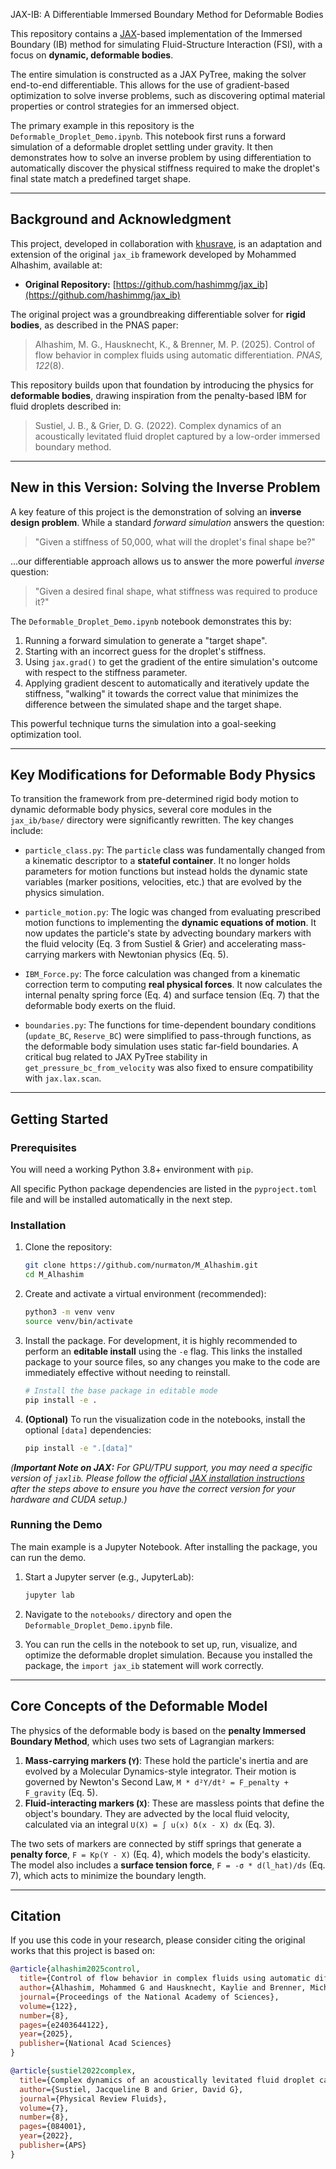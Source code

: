 JAX-IB: A Differentiable Immersed Boundary Method for Deformable Bodies

This repository contains a [JAX](https://github.com/google/jax)-based implementation of the Immersed Boundary (IB) method for simulating Fluid-Structure Interaction (FSI), with a focus on **dynamic, deformable bodies**.

The entire simulation is constructed as a JAX PyTree, making the solver end-to-end differentiable. This allows for the use of gradient-based optimization to solve inverse problems, such as discovering optimal material properties or control strategies for an immersed object.

The primary example in this repository is the `Deformable_Droplet_Demo.ipynb`. This notebook first runs a forward simulation of a deformable droplet settling under gravity. It then demonstrates how to solve an inverse problem by using differentiation to automatically discover the physical stiffness required to make the droplet's final state match a predefined target shape.

<!-- Recommendation: Create a GIF of your final optimization plot and place it here! -->
<!-- Example: ![Optimization Demo GIF](notebooks/assets/optimization.gif) -->

---

## Background and Acknowledgment

This project, developed in collaboration with [khusrave](https://github.com/khusrave), is an adaptation and extension of the original `jax_ib` framework developed by Mohammed Alhashim, available at:
*   **Original Repository:** [https://github.com/hashimmg/jax_ib](https://github.com/hashimmg/jax_ib)

The original project was a groundbreaking differentiable solver for **rigid bodies**, as described in the PNAS paper:
> Alhashim, M. G., Hausknecht, K., & Brenner, M. P. (2025). Control of flow behavior in complex fluids using automatic differentiation. *PNAS, 122*(8).

This repository builds upon that foundation by introducing the physics for **deformable bodies**, drawing inspiration from the penalty-based IBM for fluid droplets described in:
> Sustiel, J. B., & Grier, D. G. (2022). Complex dynamics of an acoustically levitated fluid droplet captured by a low-order immersed boundary method.

---

## New in this Version: Solving the Inverse Problem

A key feature of this project is the demonstration of solving an **inverse design problem**. While a standard *forward simulation* answers the question:

> "Given a stiffness of 50,000, what will the droplet's final shape be?"

...our differentiable approach allows us to answer the more powerful *inverse* question:

> "Given a desired final shape, what stiffness was required to produce it?"

The `Deformable_Droplet_Demo.ipynb` notebook demonstrates this by:
1.  Running a forward simulation to generate a "target shape".
2.  Starting with an incorrect guess for the droplet's stiffness.
3.  Using `jax.grad()` to get the gradient of the entire simulation's outcome with respect to the stiffness parameter.
4.  Applying gradient descent to automatically and iteratively update the stiffness, "walking" it towards the correct value that minimizes the difference between the simulated shape and the target shape.

This powerful technique turns the simulation into a goal-seeking optimization tool.

---

## Key Modifications for Deformable Body Physics

To transition the framework from pre-determined rigid body motion to dynamic deformable body physics, several core modules in the `jax_ib/base/` directory were significantly rewritten. The key changes include:

*   `particle_class.py`: The `particle` class was fundamentally changed from a kinematic descriptor to a **stateful container**. It no longer holds parameters for motion functions but instead holds the dynamic state variables (marker positions, velocities, etc.) that are evolved by the physics simulation.

*   `particle_motion.py`: The logic was changed from evaluating prescribed motion functions to implementing the **dynamic equations of motion**. It now updates the particle's state by advecting boundary markers with the fluid velocity (Eq. 3 from Sustiel & Grier) and accelerating mass-carrying markers with Newtonian physics (Eq. 5).

*   `IBM_Force.py`: The force calculation was changed from a kinematic correction term to computing **real physical forces**. It now calculates the internal penalty spring force (Eq. 4) and surface tension (Eq. 7) that the deformable body exerts on the fluid.

*   `boundaries.py`: The functions for time-dependent boundary conditions (`update_BC`, `Reserve_BC`) were simplified to pass-through functions, as the deformable body simulation uses static far-field boundaries. A critical bug related to JAX PyTree stability in `get_pressure_bc_from_velocity` was also fixed to ensure compatibility with `jax.lax.scan`.

---

## Getting Started

### Prerequisites

You will need a working Python 3.8+ environment with `pip`.

All specific Python package dependencies are listed in the `pyproject.toml` file and will be installed automatically in the next step.

### Installation

1.  Clone the repository:
    ```bash
    git clone https://github.com/nurmaton/M_Alhashim.git
    cd M_Alhashim
    ```

2.  Create and activate a virtual environment (recommended):
    ```bash
    python3 -m venv venv
    source venv/bin/activate
    ```

3.  Install the package. For development, it is highly recommended to perform an **editable install** using the `-e` flag. This links the installed package to your source files, so any changes you make to the code are immediately effective without needing to reinstall.

    ```bash
    # Install the base package in editable mode
    pip install -e .
    ```

4.  **(Optional)** To run the visualization code in the notebooks, install the optional `[data]` dependencies:
    ```bash
    pip install -e ".[data]"
    ```

*(**Important Note on JAX:** For GPU/TPU support, you may need a specific version of `jaxlib`. Please follow the official [JAX installation instructions](https://github.com/google/jax#installation) *after* the steps above to ensure you have the correct version for your hardware and CUDA setup.)*

### Running the Demo

The main example is a Jupyter Notebook. After installing the package, you can run the demo.

1.  Start a Jupyter server (e.g., JupyterLab):
    ```bash
    jupyter lab
    ```

2.  Navigate to the `notebooks/` directory and open the `Deformable_Droplet_Demo.ipynb` file.

3.  You can run the cells in the notebook to set up, run, visualize, and optimize the deformable droplet simulation. Because you installed the package, the `import jax_ib` statement will work correctly.

---

## Core Concepts of the Deformable Model

The physics of the deformable body is based on the **penalty Immersed Boundary Method**, which uses two sets of Lagrangian markers:

1.  **Mass-carrying markers (`Y`)**: These hold the particle's inertia and are evolved by a Molecular Dynamics-style integrator. Their motion is governed by Newton's Second Law, `M * d²Y/dt² = F_penalty + F_gravity` (Eq. 5).
2.  **Fluid-interacting markers (`X`)**: These are massless points that define the object's boundary. They are advected by the local fluid velocity, calculated via an integral `U(X) = ∫ u(x) δ(x - X) dx` (Eq. 3).

The two sets of markers are connected by stiff springs that generate a **penalty force**, `F = Kp(Y - X)` (Eq. 4), which models the body's elasticity. The model also includes a **surface tension force**, `F = -σ * d(l_hat)/ds` (Eq. 7), which acts to minimize the boundary length.

---

## Citation

If you use this code in your research, please consider citing the original works that this project is based on:

```bibtex
@article{alhashim2025control,
  title={Control of flow behavior in complex fluids using automatic differentiation},
  author={Alhashim, Mohammed G and Hausknecht, Kaylie and Brenner, Michael P},
  journal={Proceedings of the National Academy of Sciences},
  volume={122},
  number={8},
  pages={e2403644122},
  year={2025},
  publisher={National Acad Sciences}
}

@article{sustiel2022complex,
  title={Complex dynamics of an acoustically levitated fluid droplet captured by a low-order immersed boundary method},
  author={Sustiel, Jacqueline B and Grier, David G},
  journal={Physical Review Fluids},
  volume={7},
  number={8},
  pages={084001},
  year={2022},
  publisher={APS}
}
